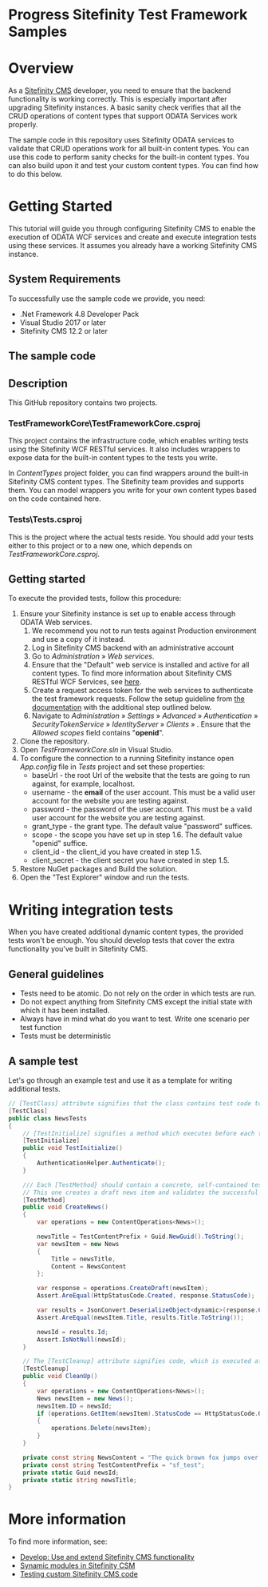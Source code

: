 Progress Sitefinity Test Framework Samples
==========================================

# Overview

As a [Sitefinity CMS](https://www.progress.com/documentation/sitefinity-cms) developer, you need to ensure that the backend functionality is working correctly. This is especially important after upgrading Sitefinity instances. A basic sanity check verifies that all the CRUD operations of content types that support ODATA Services work properly. 

The sample code in this repository uses Sitefinity ODATA services to validate that CRUD operations work for all built-in content types. You can use this code to perform sanity checks for the built-in content types. You can also build upon it and test your custom content types. You can find how to do this below.

# Getting Started

This tutorial will guide you through configuring Sitefinity CMS to enable the execution of ODATA WCF services and create and execute integration tests using these services. It assumes you already have a working Sitefinity CMS instance.

## System Requirements

To successfully use the sample code we provide, you need:

* .Net Framework 4.8 Developer Pack
* Visual Studio 2017 or later
* Sitefinity CMS 12.2 or later

## The sample code

## Description

This GitHub repository contains two projects. 

### TestFrameworkCore\TestFrameworkCore.csproj

This project contains the infrastructure code, which enables writing tests using the Sitefinity WCF RESTful services. It also includes wrappers to expose data for the built-in content types to the tests you write.

In _ContentTypes_ project folder, you can find wrappers around the built-in Sitefinity CMS content types. The Sitefinity team provides and supports them. You can model wrappers you write for your own content types based on the code contained here.

### Tests\Tests.csproj

This is the project where the actual tests reside. You should add your tests either to this project or to a new one, which depends on _TestFrameworkCore.csproj_.

## Getting started

To execute the provided tests, follow this procedure:

1. Ensure your Sitefinity instance is set up to enable access through ODATA Web services.
   1. We recommend you not to run tests against Production environment and use a copy of it instead.
   2. Log in Sitefinity CMS backend with an administrative account
   3. Go to _Administration_ » _Web services_.
   4. Ensure that the "Default" web service is installed and active for all content types. To find more information about Sitefinity CMS RESTful WCF Services, see [here](https://www.progress.com/documentation/sitefinity-cms/72/for-developers-restful-wcf-services-in-sitefinity).
   5. Create a request access token for the web services to authenticate the test framework requests. Follow the setup guideline from [the documentation](https://www.progress.com/documentation/sitefinity-cms/request-access-token-for-calling-web-services) with the additional step outlined below.
   6. Navigate to _Administration_ » _Settings_ » _Advanced_ » _Authentication_ » _SecurityTokenService_ »  _IdentityServer_ » _Clients_ » <The client you have just created>. Ensure that the _Allowed scopes_ field contains "**openid**".
2. Clone the repository.
3. Open _TestFrameworkCore.sln_ in Visual Studio.
4. To configure the connection to a running Sitefinity instance open _App.config_ file in _Tests_ project and set these properties:
   * baseUrl - the root Url of the website that the tests are going to run against, for example, localhost.
   * username - the **email** of the user account. This must be a valid user account for the website you are testing against.
   * password - the password of the user account. This must be a valid user account for the website you are testing against.
   * grant_type - the grant type. The default value "password" suffices.
   * scope - the scope you have set up in step 1.6. The default value "openid" suffice.
   * client_id - the client_id you have created in step 1.5.
   * client_secret - the client secret you have created in step 1.5.
5. Restore NuGet packages and Build the solution.
6. Open the "Test Explorer" window and run the tests.

# Writing integration tests

When you have created additional dynamic content types, the provided tests won't be enough. You should develop tests that cover the extra functionality you've built in Sitefinity CMS.

## General guidelines

* Tests need to be atomic. Do not rely on the order in which tests are run.
* Do not expect anything from Sitefinity CMS except the initial state with which it has been installed.
* Always have in mind what do you want to test. Write one scenario per test function
* Tests must be deterministic

## A sample test

Let's go through an example test and use it as a template for writing additional tests.

```C#
// [TestClass] attribute signifies that the class contains test code to the testing framework
[TestClass]
public class NewsTests
{
    // [TestInitialize] signifies a method which executes before each test. Use it to connect and authenticate to the Sitefinity CMS instance
    [TestInitialize]
    public void TestInitialize()
    {
        AuthenticationHelper.Authenticate();
    }

    /// Each [TestMethod} should contain a concrete, self-contained test scenario.
    // This one creates a draft news item and validates the successful creation.
    [TestMethod]
    public void CreateNews()
    {
        var operations = new ContentOperations<News>();

        newsTitle = TestContentPrefix + Guid.NewGuid().ToString();
        var newsItem = new News
        {
            Title = newsTitle,
            Content = NewsContent
        };

        var response = operations.CreateDraft(newsItem);
        Assert.AreEqual(HttpStatusCode.Created, response.StatusCode);

        var results = JsonConvert.DeserializeObject<dynamic>(response.Content);
        Assert.AreEqual(newsItem.Title, results.Title.ToString());

        newsId = results.Id;
        Assert.IsNotNull(newsId);
    }

    // The [TestCleanup] attribute signifies code, which is executed after every test method. Use it to clean up the state in the Sitefinity CMS instance and ensure that no tests alter the state of Sitefinity after their completion.
    [TestCleanup]
    public void CleanUp()
    {
        var operations = new ContentOperations<News>();
        News newsItem = new News();
        newsItem.ID = newsId;
        if (operations.GetItem(newsItem).StatusCode == HttpStatusCode.OK)
        {
            operations.Delete(newsItem);
        }
    }

    private const string NewsContent = "The quick brown fox jumps over the lazy dog";
    private const string TestContentPrefix = "sf_test";
    private static Guid newsId;
    private static string newsTitle;
}
```

# More information

To find more information, see:

* [Develop: Use and extend Sitefinity CMS functionality](http://docs.sitefinity.com/develop-create-and-manage-website-content)
* [Synamic modules in Sitefinity CSM](https://www.progress.com/documentation/sitefinity-cms/for-developers-dynamic-modules)
* [Testing custom Sitefinity CMS code](https://www.progress.com/documentation/sitefinity-cms/best-practices-testing)
